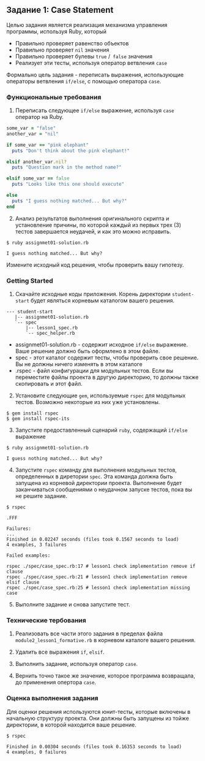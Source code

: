 ## Задание 1: Case Statement

Целью задания является реализация механизма управления программы, используя Ruby, который

* Правильно проверяет равенство объектов
* Правильно проверяет `nil` значения
* Правильно проверяет булевы `true` /` false` значения 
* Реализует эти тесты, используя оператор ветвления `case` 

Формально цель задания - переписать выражения, использующие
операторы ветвления `if/else`, с помощью оператора `case`.

### Функциональные требования

1. Переписать следующее `if/else` выражение, используя `case` оператор на Ruby.
  ```ruby
  some_var = "false"
  another_var = "nil"

  if some_var == "pink elephant"
    puts "Don't think about the pink elephant!"

  elsif another_var.nil?
    puts "Question mark in the method name?"

  elsif some_var == false
    puts "Looks like this one should execute"

  else
    puts "I guess nothing matched... But why?"
  end
  ```
2. Анализ результатов выполнения оригинального скрипта и установление
причины, по которой каждый из первых трех (3) тестов завершается неудачей,
и как это можно исправить.
  ```shell
  $ ruby assignmet01-solution.rb

  I guess nothing matched... But why?
  ```

Измените исходный код решения, чтобы проверить вашу гипотезу.

### Getting Started

1. Скачайте исходные коды приложения. Корень директории `student-start` будет являться корневым каталогом вашего решения.
  ```text
  --- student-start
     |-- assignmet01-solution.rb
     `-- spec
         |-- lesson1_spec.rb
         `-- spec_helper.rb
  ```
  * assignmet01-solution.rb - содержит исходное `if/else` выражение. Ваше решение должно быть оформлено в этом файле.
  * spec - этот каталог содержит тесты, чтобы проверить свое решение. Вы не должны ничего изменять в этом каталоге
  * .rspec - файл конфигурации для модульных тестов. Если вы переместите файлы проекта в другую директорию, то должны также скопировать и этот файл. 

2. Установите следующие `gem`, используемые `rspec` для модульных тестов. Возможно некоторые из них уже установлены.
  ```shell
  $ gem install rspec
  $ gem install rspec-its
  ```

3. Запустите предоставленный сценарий `ruby`, содержащий `if/else` выражение
  ```shell
  $ ruby assignmet01-solution.rb

  I guess nothing matched... But why?
  ```

4. Запустите `rspec` команду для выполнения модульных тестов, определенных в диретории `spec`. Эта команда должна быть запущена из корневой директории проекта. Выполнение будет заканчиваться сообщениями о неудачном запуске тестов, пока вы не решите задание.
  ```shell
  $ rspec

  .FFF

  Failures:
  ...
  Finished in 0.02247 seconds (files took 0.1567 seconds to load)
  4 examples, 3 failures

  Failed examples:

  rspec ./spec/case_spec.rb:17 # lesson1 check implementation remove if clause
  rspec ./spec/case_spec.rb:21 # lesson1 check implementation remove elsif clause
  rspec ./spec/case_spec.rb:25 # lesson1 check implementation missing case
  ```

5. Выполните задание и снова запустите тест.

### Технические тербования

1. Реализовать все части этого задания в пределах файла `module2_lesson1_formative.rb` 
в корневом каталоге вашего решения. 

2. Удалить все выражения `if`, `elsif`.

3. Выполнить задание, используя оператор `case`.

4. Вернить точно такое же значение, которое программа возвращала, до применения опертора `case`.

### Оценка выполнения задания

Для оценки решения используются юнит-тесты, которые включены в начальную структуру проекта. 
Они должны быть запущены из тойже директории, в которой находится ваше решение.

```shell
$ rspec

Finished in 0.00304 seconds (files took 0.16353 seconds to load)
4 examples, 0 failures
```
